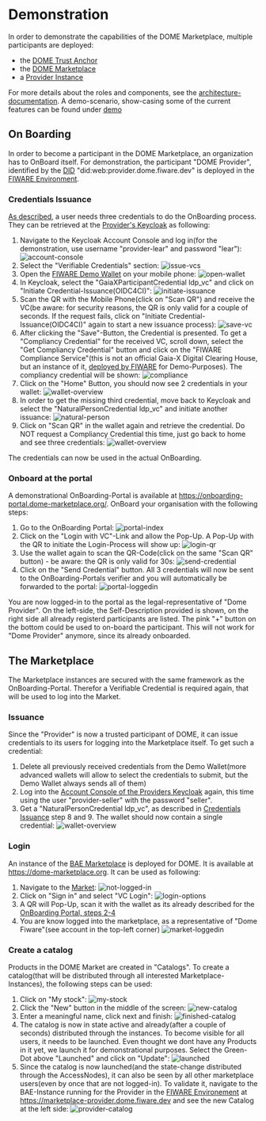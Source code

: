 # Demonstration

In order to demonstrate the capabilities of the DOME Marketplace, multiple participants are deployed:

- the [DOME Trust Anchor](../ionos/dome-trust/)
- the [DOME Marketplace](../ionos/marketplace/)
- a [Provider Instance](https://github.com/FIWARE-Ops/fiware-gitops/tree/master/aws/dome/provider)

For more details about the roles and components, see the [architecture-documentation](./ARCHITECTURE.md). A demo-scenario, show-casing some of the current features can be found under [demo](./DEMO.md)

## On Boarding

In order to become a participant in the DOME Marketplace, an organization has to OnBoard itself. For demonstration, the participant "DOME Provider", identified by the [DID](https://www.w3.org/TR/did-core/) "did:web:provider.dome.fiware.dev" is deployed in the [FIWARE Environment](https://github.com/FIWARE-Ops/fiware-gitops/tree/master/aws/dome/provider).

### Credentials Issuance

[As described](./ARCHITECTURE.md#onboarding-services), a user needs three credentials to do the OnBoarding process. They can be retrieved at the [Provider's Keycloak](https://keycloak-provider.dome.fiware.dev/realms/dome/account/#/) as following:

1. Navigate to the Keycloak Account Console and log in(for the demonstration, use username "provider-lear" and password "lear"):
![account-console](img/keycloak-account.png)
2. Select the "Verifiable Credentials" section:
![issue-vcs](img/issue-vcs.png)
3. Open the [FIWARE Demo Wallet](https://demo-wallet.fiware.dev/) on your mobile phone:
![open-wallet](img/wallet-intro.png)
4. In Keycloak, select the "GaiaXParticipantCredential ldp_vc" and click on "Initiate Credential-Issuance(OIDC4CI)":
![initiate-issuance](img/initiate-issuance.png)
5. Scan the QR with the Mobile Phone(click on "Scan QR") and receive the VC(be aware: for security reasons, the QR is only valid for a couple of seconds. If the request fails, click on "Initiate Credential-Issuance(OIDC4CI)" again to start a new issuance process):
![save-vc](img/save-vc.png)
6. After clicking the "Save"-Button, the Credential is presented. To get a "Compliancy Credential" for the received VC, scroll down, select the "Get Compliancy Credential" button and click on the "FIWARE Compliance Service"(this is not an official Gaia-X Digital Clearing House, but an instance of it, [deployed by FIWARE](https://github.com/FIWARE-Ops/fiware-gitops/tree/master/aws/gaia-x/compliance-service) for Demo-Purposes). The compliancy credential will be shown:
![compliance](img/compliance.png)
7. Click on the "Home" Button, you should now see 2 credentials in your wallet:
![wallet-overview](img/wallet-overview-2.png)
8. In order to get the missing third credential, move back to Keycloak and select the "NaturalPersonCredential ldp_vc" and initiate another issuance:
![natural-person](img/natural-person.png)
9. Click on "Scan QR" in the wallet again and retrieve the credential. Do NOT request a Compliancy Credential this time, just go back to home and see three credentials:
![wallet-overview](img/wallet-overview-3.png)

The credentials can now be used in the actual OnBoarding.

### Onboard at the portal

A demonstrational OnBoarding-Portal is available at https://onboarding-portal.dome-marketplace.org/. OnBoard your organisation with the following steps:

1. Go to the OnBoarding Portal:
![portal-index](img/portal-index.png)
2. Click on the "Login with VC"-Link and allow the Pop-Up. A Pop-Up with the QR to initiate the Login-Process will show up:
![login-qr](img/login-qr.png)
3. Use the wallet again to scan the QR-Code(click on the same "Scan QR" button) - be aware: the QR is only valid for 30s:
![send-credential](img/send-credential.png)
4. Click on the "Send Credential" button. All 3 credentials will now be sent to the OnBoarding-Portals verifier and you will automatically be forwarded to the portal:
![portal-loggedin](img/portal-logged-in.png)

You are now logged-in to the portal as the legal-representative of "Dome Provider". On the left-side, the Self-Description provided is shown, on the right side all already registerd participants are listed. The pink "+" button on the bottom could be used to on-board the participant. This will not work for "Dome Provider" anymore, since its already onboarded.

## The Marketplace

The Marketplace instances are secured with the same framework as the OnBoarding-Portal. Therefor a Verifiable Credential is required again, that will be used to log into the Market.

### Issuance

Since the "Provider" is now a trusted participant of DOME, it can issue credentials to its users for logging into the Marketplace itself. To get such a credential:

1. Delete all previously received credentials from the Demo Wallet(more advanced wallets will allow to select the credentials to submit, but the Demo Wallet always sends all of them)
2. Log into the [Account Console of the Providers Keycloak](https://keycloak-provider.dome.fiware.dev/realms/dome/account/#/verifiable-credentials) again, this time using the user "provider-seller" with the password "seller". 
3. Get a "NaturalPersonCredential ldp_vc", as described in [Credentials Issuance](#credentials-issuance) step 8 and 9. The wallet should now contain a single credential:
![wallet-overview](img/wallet-overview-1.png)

### Login

An instance of the [BAE Marketplace](../ionos/marketplace/bae/) is deployed for DOME. It is available at https://dome-marketplace.org. It can be used as following:

1. Navigate to the [Market](https://dome-marketplace.org):
![not-logged-in](img/market-not-loggedin.png)
2. Click on "Sign in" and select "VC Login":
![login-options](img/login-options.png)
3. A QR will Pop-Up, scan it with the wallet as its already described for the [OnBoarding Portal, steps 2-4](#onboard-at-the-portal) 
4. You are know logged into the marketplace, as a representative of "Dome Fiware"(see account in the top-left corner)
![market-loggedin](img/market-loggedin.png)

### Create a catalog

Products in the DOME Market are created in "Catalogs". To create a catalog(that will be distributed through all interested Marketplace-Instances), the following steps can be used:

1. Click on "My stock":
![my-stock](img/my-stock.png)
2. Click the "New" button in the middle of the screen:
![new-catalog](img/new-catalog.png)
3. Enter a meaningful name, click next and finish:
![finished-catalog](img/finished-catalog.png)
4. The catalog is now in state active and already(after a couple of seconds) distributed through the instances. To become visible for all users, it needs to be launched. Even thought we dont have any Products in it yet, we launch it for demonstrational purposes. Select the Green-Dot above "Launched" and click on "Update":
![launched](img/launched.png)
5. Since the catalog is now launched(and the state-change distributed through the AccessNodes), it can also be seen by all other marketplace users(even by once that are not logged-in). To validate it, navigate to the BAE-Instance running for the Provider in the [FIWARE Environement](https://github.com/FIWARE-Ops/fiware-gitops/tree/master/aws/dome/provider/bae) at https://marketplace-provider.dome.fiware.dev and see the new Catalog at the left side:
![provider-catalog](img/provider-catalog.png)